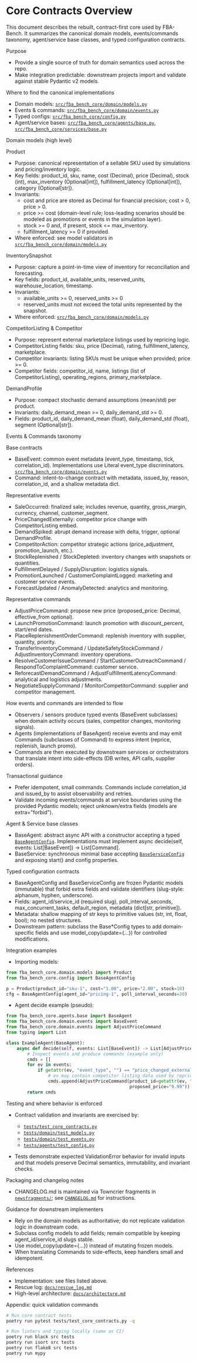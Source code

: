 # Core Contracts Overview

This document describes the rebuilt, contract-first core used by FBA-Bench.
It summarizes the canonical domain models, events/commands taxonomy,
agent/service base classes, and typed configuration contracts.

Purpose

- Provide a single source of truth for domain semantics used across the repo.
- Make integration predictable: downstream projects import and validate
  against stable Pydantic v2 models.

Where to find the canonical implementations

- Domain models: [`src/fba_bench_core/domain/models.py`](src/fba_bench_core/domain/models.py:1)
- Events & commands: [`src/fba_bench_core/domain/events.py`](src/fba_bench_core/domain/events.py:1)
- Typed configs: [`src/fba_bench_core/config.py`](src/fba_bench_core/config.py:1)
- Agent/service bases: [`src/fba_bench_core/agents/base.py`](src/fba_bench_core/agents/base.py:1),
  [`src/fba_bench_core/services/base.py`](src/fba_bench_core/services/base.py:1)

Domain models (high level)

Product

- Purpose: canonical representation of a sellable SKU used by simulations and
  pricing/inventory logic.
- Key fields: product_id, sku, name, cost (Decimal), price (Decimal), stock (int),
  max_inventory (Optional[int]), fulfillment_latency (Optional[int]), category (Optional[str]).
- Invariants:
  - cost and price are stored as Decimal for financial precision; cost > 0, price > 0.
  - price >= cost (domain-level rule; loss-leading scenarios should be modeled
    as promotions or events in the simulation layer).
  - stock >= 0 and, if present, stock <= max_inventory.
  - fulfillment_latency >= 0 if provided.
- Where enforced: see model validators in
  [`src/fba_bench_core/domain/models.py`](src/fba_bench_core/domain/models.py:1)

InventorySnapshot

- Purpose: capture a point-in-time view of inventory for reconciliation and
  forecasting.
- Key fields: product_id, available_units, reserved_units, warehouse_location,
  timestamp.
- Invariants:
  - available_units >= 0, reserved_units >= 0
  - reserved_units must not exceed the total units represented by the snapshot.
- Where enforced: [`src/fba_bench_core/domain/models.py`](src/fba_bench_core/domain/models.py:1)

CompetitorListing & Competitor

- Purpose: represent external marketplace listings used by repricing logic.
- CompetitorListing fields: sku, price (Decimal), rating, fulfillment_latency,
  marketplace.
- Competitor invariants: listing SKUs must be unique when provided; price >= 0.
- Competitor fields: competitor_id, name, listings (list of CompetitorListing), operating_regions, primary_marketplace.

DemandProfile

- Purpose: compact stochastic demand assumptions (mean/std) per product.
- Invariants: daily_demand_mean >= 0, daily_demand_std >= 0.
- Fields: product_id, daily_demand_mean (float), daily_demand_std (float), segment (Optional[str]).

Events & Commands taxonomy

Base contracts

- BaseEvent: common event metadata (event_type, timestamp, tick,
  correlation_id). Implementations use Literal event_type discriminators.
  [`src/fba_bench_core/domain/events.py`](src/fba_bench_core/domain/events.py:1)
- Command: intent-to-change contract with metadata, issued_by, reason,
  correlation_id, and a shallow metadata dict.

Representative events

- SaleOccurred: finalized sale; includes revenue, quantity, gross_margin, currency, channel, customer_segment.
- PriceChangedExternally: competitor price change with CompetitorListing embed.
- DemandSpiked: abrupt demand increase with delta, trigger, optional DemandProfile.
- CompetitorAction: competitor strategic actions (price_adjustment, promotion_launch, etc.).
- StockReplenished / StockDepleted: inventory changes with snapshots or quantities.
- FulfillmentDelayed / SupplyDisruption: logistics signals.
- PromotionLaunched / CustomerComplaintLogged: marketing and customer service events.
- ForecastUpdated / AnomalyDetected: analytics and monitoring.

Representative commands

- AdjustPriceCommand: propose new price (proposed_price: Decimal, effective_from optional).
- LaunchPromotionCommand: launch promotion with discount_percent, start/end dates.
- PlaceReplenishmentOrderCommand: replenish inventory with supplier, quantity, priority.
- TransferInventoryCommand / UpdateSafetyStockCommand / AdjustInventoryCommand: inventory operations.
- ResolveCustomerIssueCommand / StartCustomerOutreachCommand / RespondToComplaintCommand: customer service.
- ReforecastDemandCommand / AdjustFulfillmentLatencyCommand: analytical and logistics adjustments.
- NegotiateSupplyCommand / MonitorCompetitorCommand: supplier and competitor management.

How events and commands are intended to flow

- Observers / sensors produce typed events (BaseEvent subclasses) when
  domain activity occurs (sales, competitor changes, monitoring signals).
- Agents (implementations of BaseAgent) receive events and may emit Commands
  (subclasses of Command) to express intent (reprice, replenish, launch promo).
- Commands are then executed by downstream services or orchestrators that
  translate intent into side-effects (DB writes, API calls, supplier orders).

Transactional guidance

- Prefer idempotent, small commands. Commands include correlation_id and
  issued_by to assist observability and retries.
- Validate incoming events/commands at service boundaries using the provided
  Pydantic models; reject unknown/extra fields (models are extra="forbid").

Agent & Service base classes

- BaseAgent: abstract async API with a constructor accepting a typed
  [`BaseAgentConfig`](src/fba_bench_core/config.py:1). Implementations must
  implement async decide(self, events: List[BaseEvent]) -> List[Command].
- BaseService: synchronous minimal base accepting [`BaseServiceConfig`](src/fba_bench_core/config.py:1)
  and exposing start() and config properties.

Typed configuration contracts

- BaseAgentConfig and BaseServiceConfig are frozen Pydantic models (immutable)
  that forbid extra fields and validate identifiers (slug-style: alphanum, hyphen, underscore).
- Fields: agent_id/service_id (required slug), poll_interval_seconds, max_concurrent_tasks, default_region, metadata (dict[str, primitive]).
- Metadata: shallow mapping of str keys to primitive values (str, int, float, bool); no nested structures.
- Downstream pattern: subclass the Base*Config types to add domain-specific
  fields and use model_copy(update={...}) for controlled modifications.

Integration examples

- Importing models:

```python
from fba_bench_core.domain.models import Product
from fba_bench_core.config import BaseAgentConfig

p = Product(product_id="sku-1", cost="1.00", price="2.00", stock=10)
cfg = BaseAgentConfig(agent_id="pricing-1", poll_interval_seconds=30)
```

- Agent decide example (pseudo):

```python
from fba_bench_core.agents.base import BaseAgent
from fba_bench_core.domain.events import BaseEvent
from fba_bench_core.domain.events import AdjustPriceCommand
from typing import List

class ExampleAgent(BaseAgent):
    async def decide(self, events: List[BaseEvent]) -> List[AdjustPriceCommand]:
        # Inspect events and produce commands (example only)
        cmds = []
        for ev in events:
            if getattr(ev, "event_type", "") == "price_changed_externally":
                # ev may contain competitor listing data used by repricing logic
                cmds.append(AdjustPriceCommand(product_id=getattr(ev, "product_id", None),
                                               proposed_price="9.99"))
        return cmds
```

Testing and where behavior is enforced

- Contract validation and invariants are exercised by:
  - [`tests/test_core_contracts.py`](tests/test_core_contracts.py:1)
  - [`tests/domain/test_models.py`](tests/domain/test_models.py:1)
  - [`tests/domain/test_events.py`](tests/domain/test_events.py:1)
  - [`tests/agents/test_config.py`](tests/agents/test_config.py:1)

- Tests demonstrate expected ValidationError behavior for invalid inputs and
  that models preserve Decimal semantics, immutability, and invariant checks.

Packaging and changelog notes

- CHANGELOG.md is maintained via Towncrier fragments in
  [`newsfragments/`](newsfragments/:1); see [`CHANGELOG.md`](CHANGELOG.md:1)
  for instructions.

Guidance for downstream implementers

- Rely on the domain models as authoritative; do not replicate
  validation logic in downstream code.
- Subclass config models to add fields; remain compatible by keeping
  agent_id/service_id slugs stable.
- Use model_copy(update={...}) instead of mutating frozen models.
- When translating Commands to side-effects, keep handlers small and idempotent.

References

- Implementation: see files listed above.
- Rescue log: [`docs/rescue_log.md`](docs/rescue_log.md:1)
- High-level architecture: [`docs/architecture.md`](docs/architecture.md:1)

Appendix: quick validation commands

```bash
# Run core contract tests
poetry run pytest tests/test_core_contracts.py -q

# Run linters and typing locally (same as CI)
poetry run black src tests
poetry run isort src tests
poetry run flake8 src tests
poetry run mypy
